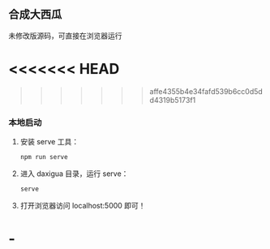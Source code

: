 ## 合成大西瓜

未修改版源码，可直接在浏览器运行

<<<<<<< HEAD
=======

>>>>>>> affe4355b4e34fafd539b6cc0d5dd4319b5173f1

### 本地启动

1. 安装 serve 工具：

    ```bash
    npm run serve
    ```

2. 进入 daxigua 目录，运行 serve：

    ```bash
    serve
    ```
   
3. 打开浏览器访问 localhost:5000 即可！
# -
